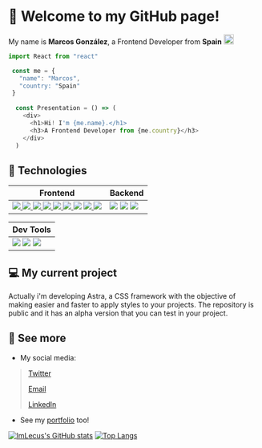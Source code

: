 # 👋 Welcome to my GitHub page!

My name is **Marcos González**, a Frontend Developer from **Spain** <img src="https://imgs.search.brave.com/7wLKLJlgmLWB0sUr_vjwqUoUl5a6R2sd6-koX2Ss8zo/rs:fit:512:512:1/g:ce/aHR0cHM6Ly9ob3Rl/bW9qaS5jb20vaW1h/Z2VzL2RsLzEvZmxh/Zy1vZi1zcGFpbi1l/bW9qaS1ieS10d2l0/dGVyLnBuZw" height="20"/>

```js
import React from "react"

 const me = {
   "name": "Marcos",
   "country: "Spain"
 }
  
  const Presentation = () => (
    <div>
      <h1>Hi! I'm {me.name}.</h1>
      <h3>A Frontend Developer from {me.country}</h3>
    </div>
  )
```

## 🥽 Technologies 
| Frontend | Backend |
|----------|---------|
| <a href="#"><img src="https://img.shields.io/badge/HTML5-E34F26?style=for-the-badge&logo=html5&logoColor=white"/> </a><a href="#"><img src="https://img.shields.io/badge/CSS3-1572B6?style=for-the-badge&logo=css3&logoColor=white"/></a><a href="#"> <img src="https://img.shields.io/badge/JavaScript-373737?style=for-the-badge&logo=javascript&logoColor=F7DC6F"/></a><a href="#"> <img src="https://img.shields.io/badge/typescript-3178c6?style=for-the-badge&logo=typescript&logoColor=white"/></a><a href="#"> <img src="https://img.shields.io/badge/sass-cf649a?style=for-the-badge&logo=sass&logoColor=white"/></a><a href="#"> <img src="https://img.shields.io/badge/tailwind-17b9b8?style=for-the-badge&logo=tailwindcss&logoColor=white"/></a><a href="#"> <img src="https://img.shields.io/badge/bootstrap-7431f9?style=for-the-badge&logo=bootstrap&logoColor=white"/></a> <a href="#"> <img src="https://img.shields.io/badge/pug-e9b652?style=for-the-badge&logo=pug&logoColor=a86454"/></a><a href="#"> <img src="https://img.shields.io/badge/react-16181d?style=for-the-badge&logo=react&logoColor=#61dafb"/></a>| <a href="#"><img src="https://img.shields.io/badge/node js-339933?style=for-the-badge&logo=nodedotjs&logoColor=white"/></a> <a href="#"><img src="https://img.shields.io/badge/php-7a86b8?style=for-the-badge&logo=php&logoColor=white"/></a> <a href="#"><img src="https://img.shields.io/badge/c%23-440094?style=for-the-badge&logo=csharp&logoColor=white"/></a> |

| Dev Tools |
|-----------|
|<a href="#"><img src="https://img.shields.io/badge/visual studio code-42abf1?style=for-the-badge&logo=visualstudiocode&logoColor=white"/></a> <a href="#"><img src="https://img.shields.io/badge/git-f15233?style=for-the-badge&logo=git&logoColor=white"/></a> <a href="#"><img src="https://img.shields.io/badge/npm-cc0000?style=for-the-badge&logo=npm&logoColor=white"/></a>|

## 💻 My current project

Actually i'm developing Astra, a CSS framework with the objective of making easier and faster to apply styles to your projects. The repository is public and it has an alpha version that you can test in your project.

## 👀 See more

* My social media:


> [Twitter](https://twitter.com/ImLecus)   
>
> [Email](mailto:marcosgf2005@gmail.com)
>
> [LinkedIn](https://linkedin.com/in/marcosgf)

* See my [portfolio](https://marcosgf.netlify.app) too!

[![ImLecus's GitHub stats](https://github-readme-stats.vercel.app/api?username=imlecus&count_private=true&show_icons=true&theme=merko&hide_border=true)](https://github.com/anuraghazra/github-readme-stats)
[![Top Langs](https://github-readme-stats.vercel.app/api/top-langs/?username=imlecus&layout=compact&theme=merko&hide_border=true)](https://github.com/anuraghazra/github-readme-stats)
